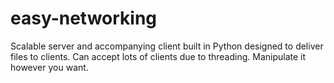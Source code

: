 # easy-networking
Scalable server and accompanying client built in Python designed to deliver files to clients. Can accept lots of clients due to threading. Manipulate it however you want.
